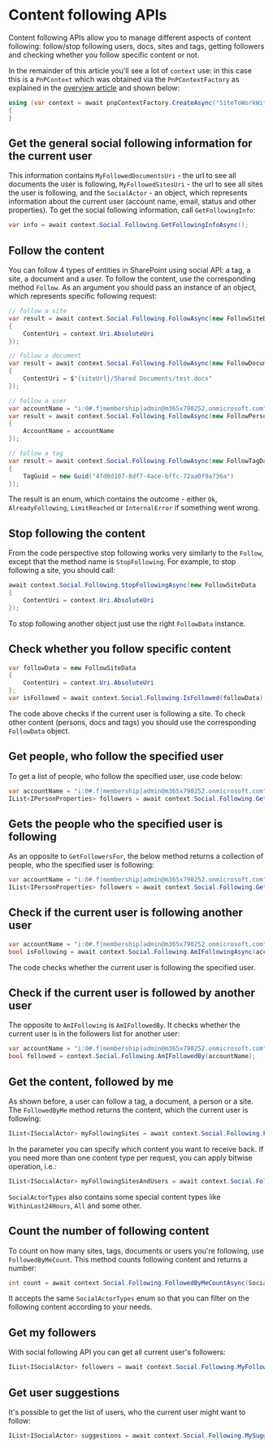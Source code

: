 # Content following APIs

Content following APIs allow you to manage different aspects of content following: follow/stop following users, docs, sites and tags, getting followers and checking whether you follow specific content or not.

In the remainder of this article you'll see a lot of `context` use: in this case this is a `PnPContext` which was obtained via the `PnPContextFactory` as explained in the [overview article](readme.md) and shown below:

```csharp
using (var context = await pnpContextFactory.CreateAsync("SiteToWorkWith"))
{
}
```

## Get the general social following information for the current user

This information contains `MyFollowedDocumentsUri` - the url to see all documents the user is following, `MyFollowedSitesUri` - the url to see all sites the user is following, and the `SocialActor` - an object, which represents information about the current user (account name, email, status and other properties). To get the social following information, call `GetFollowingInfo`:

```csharp
var info = await context.Social.Following.GetFollowingInfoAsync();
```

## Follow the content

You can follow 4 types of entities in SharePoint using social API: a tag, a site, a document and a user. To follow the content, use the corresponding method `Follow`. As an argument you should pass an instance of an object, which represents specific following request:

```csharp
// follow a site
var result = await context.Social.Following.FollowAsync(new FollowSiteData
{
    ContentUri = context.Uri.AbsoluteUri
});

// follow a document
var result = await context.Social.Following.FollowAsync(new FollowDocumentData
{
    ContentUri = $"{siteUrl}/Shared Documents/test.docx"
});

// follow a user
var accountName = "i:0#.f|membership|admin@m365x790252.onmicrosoft.com";
var result = await context.Social.Following.FollowAsync(new FollowPersonData
{
    AccountName = accountName
});

// follow a tag
var result = await context.Social.Following.FollowAsync(new FollowTagData
{
    TagGuid = new Guid("4fd0d107-8df7-4ace-bffc-72aa0f9a736a")
});
```

The result is an enum, which contains the outcome - either `Ok`, `AlreadyFollowing`, `LimitReached` or `InternalError` if something went wrong.

## Stop following the content

From the code perspective stop following works very similarly to the `Follow`, except that the method name is `StopFollowing`. For example, to stop following a site, you should call:

```csharp
await context.Social.Following.StopFollowingAsync(new FollowSiteData
{
    ContentUri = context.Uri.AbsoluteUri
});
```

To stop following another object just use the right `FollowData` instance.

## Check whether you follow specific content

```csharp
var followData = new FollowSiteData
{
    ContentUri = context.Uri.AbsoluteUri
};
var isFollowed = await context.Social.Following.IsFollowed(followData);
```

The code above checks if the current user is following a site. To check other content (persons, docs and tags) you should use the corresponding `FollowData` object.

## Get people, who follow the specified user

To get a list of people, who follow the specified user, use code below:

```csharp
var accountName = "i:0#.f|membership|admin@m365x790252.onmicrosoft.com";
IList<IPersonProperties> followers = await context.Social.Following.GetFollowersForAsync(accountName);
```

## Gets the people who the specified user is following

As an opposite to `GetFollowersFor`, the below method returns a collection of people, who the specified user is following:

```csharp
var accountName = "i:0#.f|membership|admin@m365x790252.onmicrosoft.com";
IList<IPersonProperties> followers = await context.Social.Following.GetPeopleFollowedByAsync(accountName);
```

## Check if the current user is following another user

```csharp
var accountName = "i:0#.f|membership|admin@m365x790252.onmicrosoft.com";
bool isFollowing = await context.Social.Following.AmIFollowingAsync(accountName);
```

The code checks whether the current user is following the specified user.

## Check if the current user is followed by another user

The opposite to `AmIFollowing` is `AmIFollowedBy`. It checks whether the current user is in the followers list for another user:

```csharp
var accountName = "i:0#.f|membership|admin@m365x790252.onmicrosoft.com";
bool followed = context.Social.Following.AmIFollowedBy(accountName);
```

## Get the content, followed by me

As shown before, a user can follow a tag, a document, a person or a site. The `FollowedByMe` method returns the content, which the current user is following:

```csharp
IList<ISocialActor> myFollowingSites = await context.Social.Following.FollowedByMeAsync(SocialActorTypes.Sites);
```

In the parameter you can specify which content you want to receive back. If you need more than one content type per request, you can apply bitwise operation, i.e.:

```csharp
IList<ISocialActor> myFollowingSitesAndUsers = await context.Social.Following.FollowedByMeAsync(SocialActorTypes.Users | SocialActorTypes.Sites);
```

`SocialActorTypes` also contains some special content types like `WithinLast24Hours`, `All` and some other.

## Count the number of following content

To count on how many sites, tags, documents or users you're following, use `FollowedByMeCount`. This method counts following content and returns a number:

```csharp
int count = await context.Social.Following.FollowedByMeCountAsync(SocialActorTypes.Users | SocialActorTypes.Sites);
```

It accepts the same `SocialActorTypes` enum so that you can filter on the following content according to your needs.

## Get my followers

With social following API you can get all current user's followers:

```csharp
IList<ISocialActor> followers = await context.Social.Following.MyFollowersAsync();
```

## Get user suggestions

It's possible to get the list of users, who the current user might want to follow:

```csharp
IList<ISocialActor> suggestions = await context.Social.Following.MySuggestionsAsync();
```
